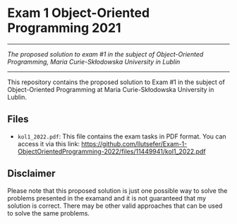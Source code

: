 # Exam 1 Object-Oriented Programming 2021

---

*The proposed solution to exam #1 in the subject of Object-Oriented Programming, Maria Curie-Skłodowska University in Lublin*

---

This repository contains the proposed solution to Exam #1 in the subject of Object-Oriented Programming at Maria Curie-Skłodowska University in Lublin.

## Files

- `kol1_2022.pdf`: This file contains the exam tasks in PDF format. 
You can access it via this link: https://github.com/llutsefer/Exam-1-ObjectOrientedProgramming-2022/files/11449941/kol1_2022.pdf

## Disclaimer

Please note that this proposed solution is just one possible way to solve the problems presented in the examand and it is not guaranteed that my solution is correct. There may be other valid approaches that can be used to solve the same problems.
